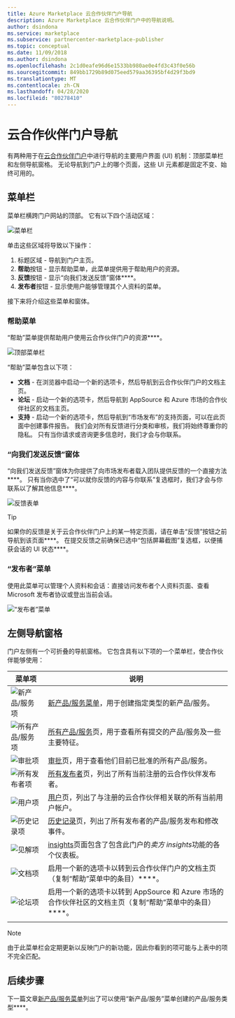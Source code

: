 ```yaml
---
title: Azure Marketplace 云合作伙伴门户导航
description: Azure Marketplace 云合作伙伴门户中的导航说明。
author: dsindona
ms.service: marketplace
ms.subservice: partnercenter-marketplace-publisher
ms.topic: conceptual
ms.date: 11/09/2018
ms.author: dsindona
ms.openlocfilehash: 2c1d0eafe96d6e1533bb980ae0e4fd3c43f0e56b
ms.sourcegitcommit: 849bb1729b89d075eed579aa36395bf4d29f3bd9
ms.translationtype: MT
ms.contentlocale: zh-CN
ms.lasthandoff: 04/28/2020
ms.locfileid: "80278410"
---
```

# <a name="cloud-partner-portal-navigation"></a>云合作伙伴门户导航

有两种用于在[云合作伙伴门户](https://cloudpartner.azure.com)中进行导航的主要用户界面 (UI) 机制：顶部菜单栏和左侧导航窗格。  无论导航到门户上的哪个页面，这些 UI 元素都是固定不变、始终可用的。


## <a name="menu-bar"></a>菜单栏

菜单栏横跨门户网站的顶部。  它有以下四个活动区域：

![菜单栏](./media/top-menubar1.png)

单击这些区域将导致以下操作：

1. 标题区域 - 导航到门户主页。
2. **帮助**按钮 - 显示帮助菜单，此菜单提供用于帮助用户的资源。
3. **反馈**按钮 - 显示“向我们发送反馈”窗体****。
4. **发布者**按钮 - 显示使用户能够管理其个人资料的菜单。

接下来将介绍这些菜单和窗体。

### <a name="help-menu"></a>帮助菜单

“帮助”菜单提供帮助用户使用云合作伙伴门户的资源****。

![顶部菜单栏](./media/top-menubar2.png)

“帮助”菜单包含以下项：

- **文档** - 在浏览器中启动一个新的选项卡，然后导航到云合作伙伴门户的文档主页。 
- **论坛** - 启动一个新的选项卡，然后导航到 AppSource 和 Azure 市场的合作伙伴社区的文档主页。
- **支持** - 启动一个新的选项卡，然后导航到“市场发布”的支持页面，可以在此页面中创建事件报告。  我们会对所有反馈进行分类和审核，我们将始终尊重你的隐私。 只有当你请求或咨询更多信息时，我们才会与你联系。


### <a name="send-us-feedback-form"></a>“向我们发送反馈”窗体

“向我们发送反馈”窗体为你提供了向市场发布者载入团队提供反馈的一个直接方法****。  只有当你选中了“可以就你反馈的内容与你联系”复选框时，我们才会与你联系以了解其他信息****。

![反馈表单](./media/feedback-form.png)

> [!TIP]
> 如果你的反馈是关于云合作伙伴门户上的某一特定页面，请在单击“反馈”按钮之前导航到该页面****。  在提交反馈之前确保已选中“包括屏幕截图”复选框，以便捕获会话的 UI 状态****。 


### <a name="publisher-menu"></a>“发布者”菜单

使用此菜单可以管理个人资料和会话：直接访问发布者个人资料页面、查看 Microsoft 发布者协议或登出当前会话。 

![“发布者”菜单](./media/publisher-menu.png)


## <a name="left-navigation-pane"></a>左侧导航窗格

门户左侧有一个可折叠的导航窗格。  它包含具有以下项的一个菜单栏，使合作伙伴能够使用：


|    **菜单项**     |      **说明**                       |
|    -------------     |      ---------------                       |
| ![新产品/服务项](./media/left-navbar1.png) | [新产品/服务菜单](./cpp-new-offer-menu.md)，用于创建指定类型的新产品/服务。 |
| ![所有产品/服务项](./media/left-navbar2.png) | [所有产品/服务](./cpp-all-offers-page.md)页，用于查看所有提交的产品/服务及一些主要特征。 |
| ![审批项](./media/left-navbar3.png) | [审批](./cpp-approvals-page.md)页，用于查看他们目前已批准的所有产品/服务。 |
| ![所有发布者项](./media/left-navbar4.png) | [所有发布者](./cpp-all-publishers-page.md)页，列出了所有当前注册的云合作伙伴发布者。 |
| ![用户项](./media/left-navbar5.png) | [用户](./cpp-users-page.md)页，列出了与注册的云合作伙伴相关联的所有当前用户帐户。 |
| ![历史记录项](./media/left-navbar6.png) | [历史记录](./cpp-history-page.md)页，列出了所有发布者的产品/服务发布和修改事件。 |
| ![见解项](./media/left-navbar7.png) | [insights](./cpp-insights-page.md)页面包含了包含此门户的*卖方 insights*功能的各个仪表板。 |
| ![文档项](./media/left-navbar8.png) | 启用一个新的选项卡以转到云合作伙伴门户的文档主页（复制“帮助”菜单中的条目）****。 |
| ![论坛项](./media/left-navbar9.png)  | 启用一个新的选项卡以转到 AppSource 和 Azure 市场的合作伙伴社区的文档主页（复制“帮助”菜单中的条目）****。 |
|  |  |

> [!NOTE]
> 由于此菜单栏会定期更新以反映门户的新功能，因此你看到的项可能与上表中的项不完全匹配。


## <a name="next-steps"></a>后续步骤

下一篇文章[新产品/服务菜单](./cpp-new-offer-menu.md)列出了可以使用“新产品/服务”菜单创建的产品/服务类型****。
